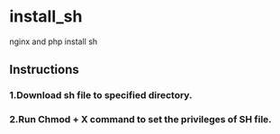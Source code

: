# install_sh
nginx and php install sh

## Instructions

### 1.Download sh file to specified directory.
### 2.Run Chmod + X command to set the privileges of SH file.
